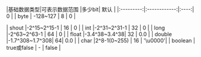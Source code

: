 |基础数据类型|可表示数据范围 |多少bit|  默认   |
|:---------:|:------------:|:----:|  0      |
|   byte    |    -128\~127 |   8  |  0      |

|   shout   |-2^15\~2^15-1 |  16  |  0      |
|   int     |-2^31\~2^31-1 |  32  |  0      |
|   long    |-2^63\~2^63-1 |  64  |  0      |
|   float   |-3.4^38\~3.4^38| 32  |  0.0    |
|   double  |-1.7^308\~1.7^308| 64|  0.0    |
|   char    |2^8-1(0\~255) |  16  | '\u0000'|
|   boolean | true或false  |   -  |  false  |
